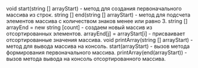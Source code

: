 void start(string [] arrayStart) -  метод для создания первоначального массива из строк.
string [] end(string [] arrayStart) - метод для подсчета элементов массива с количеством знаков менее или равно 3.
string [] arrayEnd = new string [count] - создаем новый массив из отсортированных элементов.
arrayEnd[j] = arrayStart[i] - присваивает отсортированные значения массива.
void printArray(string [] arrayStart) - метод для вывода массива на консоль.
start(arrayStart) - вызов метода формирования первоначального массива.
printArray(end(arrayStart)) - вызов метода вывода на консоль отсортированного массива.